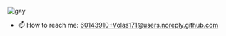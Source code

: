![gay](https://cdn.discordapp.com/attachments/659546787677470720/765238360905613342/unknown.png)

- 📫 How to reach me:  60143910+Volas171@users.noreply.github.com
